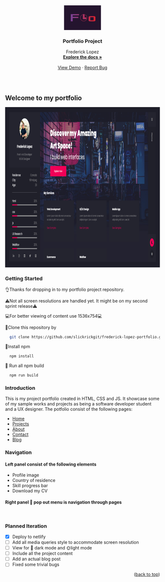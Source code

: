 <br />
<div align="center">
  <a href="https://github.com/slickrickgit/frederick-lopez-portfolio">
    <img src="src/Images/fl-logo1.jpg" alt="Logo" width="120" height="80">
  </a>

<h3 align="center">Portfolio Project</h3>

  <p align="center">
    Frederick Lopez
    <br />
    <a href="https://github.com/slickrickgit/frederick-lopez-portfolio"><strong>Explore the docs »</strong></a>
    <br />
    <br />
    <a href="https://github.com/github_username/repo_name">View Demo</a>
    ·
    <a href="https://github.com/github_username/repo_name/issues">Report Bug</a>
  </p>
</div>



<br />
<br />

## Welcome to my portfolio

<img src="src/Images/fred-portfolio-page.png" alt="portfolio-page" width="920" height="520">

### Getting Started
👌Thanks for dropping in to my portfolio project repository.

⚠️Not all screen resolutions are handled yet. It might be on my second sprint release⚠️

💻For better viewing of content use 1536x754💻

💾Clone this repository by
```sh
  git clone https://github.com/slickrickgit/frederick-lopez-portfolio.git
   ```
🔌Install npm
 ```sh
   npm install
   ```
🏃 Run all npm build
 ```sh
   npm run build
   ```

### Introduction
This is my project portfolio created in HTML, CSS and JS. It showcase some of my sample works and projects as being a software developer student and a UX designer. The potfolio consist of the following pages:

* [Home](https://nextjs.org/)
* [Projects](https://reactjs.org/)
* [About](https://vuejs.org/)
* [Contact](https://angular.io/)
* [Blog](https://angular.io/)

### Navigation
#### Left panel consist of the following elements
* Profile image
* Country of residence
* Skill progress bar
* Download my CV

#### Right panel 🍔 pop out menu is navigation through pages
</br>

### Planned Iteration
- [x] Deploy to netlify
- [ ] Add all media queries style to accommodate screen resolution
- [ ] View for 🌛 dark mode and 🌞light mode
- [ ] Include all the project content
- [ ] Add an actual blog post
- [ ] Fixed some trivial bugs

<p align="right">(<a href="#top">back to top</a>)</p>
